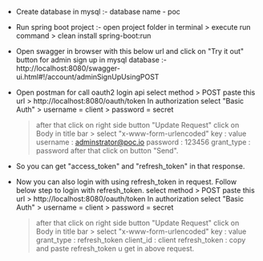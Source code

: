 * Create database in mysql :-
	database name - poc
	
* Run spring boot project :-
	open project folder in terminal > execute run command > clean install spring-boot:run
	
* Open swagger in browser with this below url and click on "Try it out" button for admin sign up in mysql database :-
	http://localhost:8080/swagger-ui.html#!/account/adminSignUpUsingPOST

* Open postman for call oauth2 login api 
	select method > POST
	paste this url > http://localhost:8080/oauth/token
	In authorization select "Basic Auth" > username = client > password = secret 
	> after that click on right side button "Update Request"
	> click on Body in title bar > select "x-www-form-urlencoded"
	>		key     :      value
		username	:	 adminstrator@poc.io
		password	:	123456
		grant_type	:	password
	> after that click on button "Send".
	
* So you can get "access_token" and "refresh_token" in that response.

* Now you can also login with using refresh_token in request. Follow below step to login with refresh_token.
	select method > POST
	paste this url > http://localhost:8080/oauth/token
	In authorization select "Basic Auth" > username = client > password = secret 
	> after that click on right side button "Update Request"
	> click on Body in title bar > select "x-www-form-urlencoded"
	>		key     	:      value
		grant_type		:	refresh_token
		client_id		:	client
		refresh_token	:	copy and paste refresh_token u get in above request.